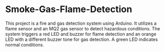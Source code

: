 # Smoke-Gas-Flame-Detection
This project is a fire and gas detection system using Arduino. It utilizes a flame sensor and an MQ2 gas sensor to detect hazardous conditions. The system triggers a red LED and buzzer for flame detection and an orange LED with a different buzzer tone for gas detection. A green LED indicates normal conditions.
